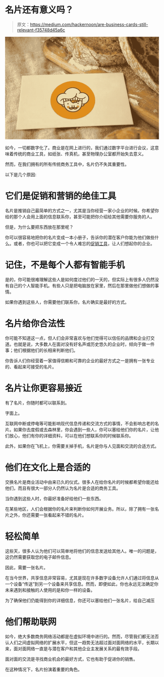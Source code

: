 # 名片还有意义吗？

> 原文：<https://medium.com/hackernoon/are-business-cards-still-relevant-f35748d45a6c>

![](img/cd956f1548547da17d529a41b8f58041.png)

如今，一切都数字化了。商业是在网上进行的，我们通过数字平台进行会议，这意味着传统的商业工具，如纸张、传真机，甚至物理办公室都开始失去意义。

然而，在我们拥有的所有传统商务工具中，名片仍不失其重要性。

以下是几个原因:

# **它们是促销和营销的绝佳工具**

名片是推销自己最简单的方式之一，尤其是当你经营一家小企业的时候。你希望你给的那个人会用上面的信息联系你，甚至可能把你介绍给其他需要你服务的人。

但是，为什么要把东西放在那里呢？

你可以很容易地把你的名片变成一本小册子，告诉你的潜在客户你能为他们做些什么。或者，你也可以把它变成一个令人难忘的[促销工具](https://www.forbes.com/sites/briansutter/2018/06/23/free-marketing-tools-every-small-business-marketer-should-try/#5b7b0b55739a)，让人们想起你的企业。

# **记住，不是每个人都有智能手机**

是的，你可能很难理解这些人是如何度过他们的一天的，但实际上有很多人仍然没有自己的个人智能手机。有些人只是把电脑放在家里，然后在那里做他们想做的事情。

如果你遇到这些人，你需要他们联系你，名片确实是最好的方式。

# 名片给你合法性

你可能不知道这一点，但人们会非常喜欢与他们觉得可以信任的品牌和企业打交道。也就是说，大多数人在面对没有好名声或历史悠久的企业时，倾向于做一件事；他们根据他们的长相来判断他们。

你告诉人们你经营着一家值得信赖和可靠的企业的最好方式之一是拥有一张专业的、看起来可接受的名片。

# **名片让你更容易接近**

有了名片，你随时都可以联系到。

字面上。

互联网中断或停电等可能影响现代信息传递和交流方式的事情，不会影响古老的名片。如果你去度假或去森林里，你会遇到一些人，你可以塞给他们你的名片，让他们放心，他们有你的详细资料，可以在他们想联系你的时候联系你。

此外，如果你在飞机上，你需要关掉手机，名片是你与人见面和交流的合适方式。

# **他们在文化上是合适的**

交换名片是商业活动中由来已久的仪式。很多人在给你名片的时候都希望你能还给他们，而且有很大一部分人仍然认为名片是合适的商务工具。

当你遇到这些人时，你最好准备好给他们一些东西。

在某些地区，人们会根据你的名片来判断你如何开展业务。所以，除了拥有一张名片之外，你还需要一张看起来不错的名片。

# **轻松简单**

这些天，很多人认为他们可以简单地将他们的信息发送给其他人。唯一的问题是，这仍然需要获取您的电子邮件信息。

因此，需要一张名片。

在当今世界，共享信息非常容易，尤其是现在许多数字设备允许人们通过将信息从一个设备“传送”到另一个设备来共享信息。然而，即便如此，你也永远无法确定你未来遇到和接触的人使用的是和你一样的设备。

为了确保他们仍能得到你的详细信息，你还可以塞给他们一张名片，给自己减压

# **他们帮助联网**

如今，绝大多数商务网络活动都是在虚拟环境中进行的。然而，尽管我们都无法否认人们之间虚拟网络的扩展水平，但这一趋势无法超过面对面网络的水平，长期以来，面对面网络一直是与潜在客户和其他企业主发展关系的最有效手段。

面对面的交流是寻找商业机会的最好方式，它也有助于促进你的销售。

在这种情况下，名片扮演着重要的角色。